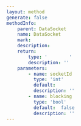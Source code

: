 ```yaml
---
layout: method
generate: false
methodInfo:
    parent: DataSocket
    name: DataSocket
    mark:  
    description: 
    return:
        type: '        '
        description: ''
    parameters:
        - name: socketId
          type: 'int'
          default: 
          description: ''
        - name: blocking
          type: 'bool'
          default:  false
          description: ''
---
```


